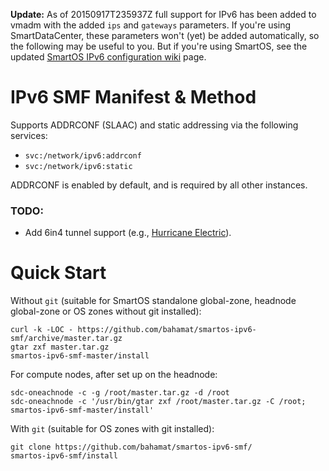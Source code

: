 **Update:** As of 20150917T235937Z full support for IPv6 has been added to vmadm with the      added `ips` and `gateways` parameters. If you're using SmartDataCenter, these parameters won't
(yet) be added automatically, so the following may be useful to you. But if you're using       SmartOS, see the updated [SmartOS IPv6 configuration wiki][smartos-ipv6-wiki]  page.

[smartos-ipv6-wiki]: https://wiki.smartos.org/display/DOC/Setting+up+IPv6+in+a+Zone

# IPv6 SMF Manifest & Method

Supports ADDRCONF (SLAAC) and static addressing via the following services:

* `svc:/network/ipv6:addrconf`
* `svc:/network/ipv6:static`

ADDRCONF is enabled by default, and is required by all other instances.

### TODO:

* Add 6in4 tunnel support (e.g., [Hurricane Electric](http://www.tunnelbroker.net/)).

# Quick Start

Without `git` (suitable for SmartOS standalone global-zone, headnode global-zone or OS zones without git installed):

    curl -k -LOC - https://github.com/bahamat/smartos-ipv6-smf/archive/master.tar.gz
    gtar zxf master.tar.gz
    smartos-ipv6-smf-master/install

For compute nodes, after set up on the headnode:

    sdc-oneachnode -c -g /root/master.tar.gz -d /root
    sdc-oneachnode -c '/usr/bin/gtar zxf /root/master.tar.gz -C /root; smartos-ipv6-smf-master/install'

With `git` (suitable for OS zones with git installed):

    git clone https://github.com/bahamat/smartos-ipv6-smf/
    smartos-ipv6-smf/install

